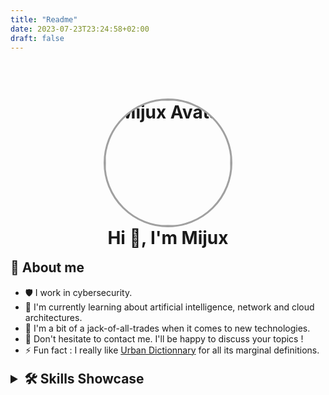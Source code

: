 ```yaml
---
title: "Readme"
date: 2023-07-23T23:24:58+02:00
draft: false
---
```


<h1 align='center'>
  <br>
  <a href='https://www.youtube.com/watch?v=dQw4w9WgXcQ'><img src='/images/avatar.png' alt='Mijux Avatar' width='200' style="border-radius: 50%; border:3px solid #A0A0A0;"></a>
  <br>
  Hi 👋, I'm Mijux
  <br>
</h1>


<p style="
  font-size: 1.5em;
  margin-top: 0.83em;
  margin-bottom: 0.83em;
  margin-left: 0;
  margin-right: 0;
  font-weight: bold;">
  🚀 About me
</p>

- 🛡️ I work in cybersecurity.
- 🌱 I'm currently learning about artificial intelligence, network and cloud architectures.
- 🔭 I'm a bit of a jack-of-all-trades when it comes to new technologies.
- 💬 Don't hesitate to contact me. I'll be happy to discuss your topics !
- ⚡ Fun fact : I really like [Urban Dictionnary](https://urbandictionary.com) for all its marginal definitions.


<details>
  <summary style="
  font-size: 1.5em;
  margin-top: 0.83em;
  margin-bottom: 0.83em;
  margin-left: 0;
  margin-right: 0;
  font-weight: bold;">
    🛠️ Skills Showcase
  </summary>

### 🐍 Python

![Python](https://img.shields.io/badge/Python-3776AB?logo=python&logoColor=white)
![NumPy](https://img.shields.io/badge/NumPy-013243?logo=numpy&logoColor=white)
![Anaconda](https://img.shields.io/badge/Anaconda-44A833?logo=anaconda&logoColor=white)
![PyTorch](https://img.shields.io/badge/PyTorch-EE4C2C?logo=pytorch&logoColor=white)
![Tensorflow](https://img.shields.io/badge/Tensorflow-FF6F00?logo=tensorflow&logoColor=white)
![Pandas](https://img.shields.io/badge/Pandas-150458?logo=pandas&logoColor=white)
![Flask](https://img.shields.io/badge/Flask-000000?logo=flask&logoColor=white)


### 🌐 Web

![HTML](https://img.shields.io/badge/HTML-E34F26?logo=html5&logoColor=white)
![CSS](https://img.shields.io/badge/CSS-1572B6?logo=css3&logoColor=white)
![PHP](https://img.shields.io/badge/PHP-777BB4?logo=php&logoColor=white)
![Javascript](https://img.shields.io/badge/Javascript-F7DF1E?logo=javascript&logoColor=black)
![Typescript](https://img.shields.io/badge/Typescript-3178C6?logo=typescript&logoColor=white)
![Node.JS](https://img.shields.io/badge/Node.js-339933?logo=node.js&logoColor=white)
![NPM](https://img.shields.io/badge/NPM-CB3837?logo=npm&logoColor=white)
![React](https://img.shields.io/badge/React-61DAFB?logo=react&logoColor=black)
![React Router](https://img.shields.io/badge/React%20Router-CA4245?logo=reactrouter&logoColor=white)
![Angular](https://img.shields.io/badge/Angular-DD0031?logo=angular&logoColor=white)
![Vue.JS](https://img.shields.io/badge/Vue.JS-4FC08D?logo=vuedotjs&logoColor=white)


### ☕ Java

![Java](https://img.shields.io/badge/Java-FFFFFF?logo=openjdk&logoColor=black)
![Android](https://img.shields.io/badge/Android-3DDC84?logo=android&logoColor=white)
![Gradle](https://img.shields.io/badge/Gradle-02303A?logo=gradle&logoColor=white)
![Apache Ant](https://img.shields.io/badge/Apache%20Ant-A81C7D?logo=apacheant&logoColor=white)
![Maven](https://img.shields.io/badge/Maven-C71A36?logo=apachemaven&logoColor=white)


### 💾 Database

![SQLite](https://img.shields.io/badge/SQLite-003B57?logo=sqlite&logoColor=white)
![MariaDB](https://img.shields.io/badge/MariaDB-003545?logo=mariadb&logoColor=white)
![MySQL](https://img.shields.io/badge/MySQL-4479A1?logo=mysql&logoColor=white)
![PostgreSQL](https://img.shields.io/badge/PostgreSQL-4169E1?logo=postgresql&logoColor=white)
![MongoDB](https://img.shields.io/badge/MongoDB-47A248?logo=mongodb&logoColor=white)


### 💻 Other Language

![Rust](https://img.shields.io/badge/Rust-000000?logo=rust&logoColor=white)
![Solidity](https://img.shields.io/badge/Solidity-363636?logo=solidity&logoColor=white)
![Bash](https://img.shields.io/badge/Bash-4EAA25?logo=gnubash&logoColor=white)
![Powershell](https://img.shields.io/badge/Powershell-5391FE?logo=powershell&logoColor=white)
![Go](https://img.shields.io/badge/Go-00ADD8?logo=go&logoColor=white)
![C](https://img.shields.io/badge/C-A8B9CC?logo=c&logoColor=black)
![C++](https://img.shields.io/badge/C++-00599C?logo=cplusplus&logoColor=white)


### 🧭 Systems and Hardwares

![Linux](https://img.shields.io/badge/Linux-FCC624?logo=linux&logoColor=black)
![LXC](https://img.shields.io/badge/LXC-333333?logo=linuxcontainers&logoColor=white)
![Docker](https://img.shields.io/badge/Docker-2496ED?logo=docker&logoColor=white)
![Qemu](https://img.shields.io/badge/Qemu-FF6600?logo=qemu&logoColor=white)
![Expressif](https://img.shields.io/badge/Expressif-E7352C?logo=espressif&logoColor=white)
![Raspberry Pi](https://img.shields.io/badge/Raspberry%20Pi-A22846?logo=raspberrypi&logoColor=white)

### ⚙️ Software and Tools

![Git](https://img.shields.io/badge/Git-F05032?logo=git&logoColor=white)
![VSCode](https://img.shields.io/badge/VSCode-007ACC?logo=visualstudiocode&logoColor=white)
![GitBook](https://img.shields.io/badge/GitBook-3884FF?logo=gitbook&logoColor=white)
![NGINX](https://img.shields.io/badge/NGINX-009639?logo=nginx&logoColor=white)
![Apache Web](https://img.shields.io/badge/Apache-D22128?logo=apache&logoColor=white)
![Alacritty](https://img.shields.io/badge/Alacritty-F46D01?logo=alacritty&logoColor=white)

</details>

